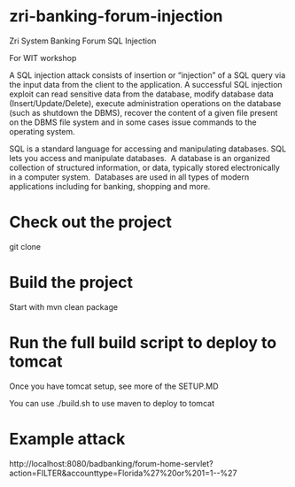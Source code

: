 # zri-banking-forum-injection

Zri System Banking Forum SQL Injection

For WIT workshop

A SQL injection attack consists of insertion or “injection” of a SQL query via 
the input data from the client to the application. A successful SQL injection 
exploit can read sensitive data from the database, modify database data 
(Insert/Update/Delete), execute administration operations on the database 
(such as shutdown the DBMS), recover the content of a given file present 
on the DBMS file system and in some cases issue commands to the operating system. 

SQL is a standard language for accessing and manipulating databases. 
SQL lets you access and manipulate databases. 
A database is an organized collection of structured information, or data, 
typically stored electronically in a computer system.  
Databases are used in all types of modern applications including for banking, 
shopping and more.

# Check out the project

git clone <repo>

# Build the project

Start with mvn clean package

# Run the full build script to deploy to tomcat

Once you have tomcat setup, see more of the SETUP.MD

You can use ./build.sh to use maven to deploy to tomcat

# Example attack

http://localhost:8080/badbanking/forum-home-servlet?action=FILTER&accounttype=Florida%27%20or%201=1--%27